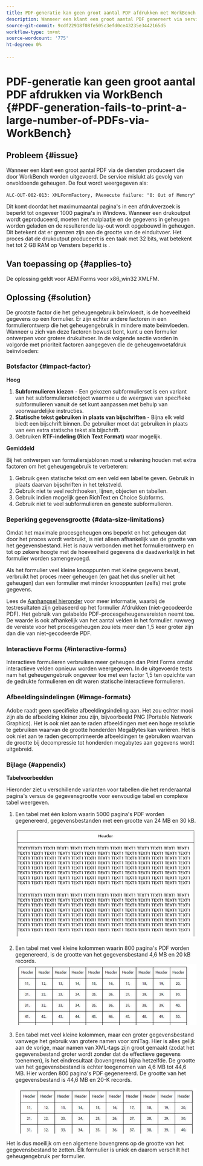 ```yaml
---
title: PDF-generatie kan geen groot aantal PDF afdrukken met WorkBench
description: Wanneer een klant een groot aantal PDF genereert via services die via WorkBench zijn geïmplementeerd, mislukt de afdrukservice.
source-git-commit: 9cdf22918f08fe505c3efd0ce43235e3442165d5
workflow-type: tm+mt
source-wordcount: '775'
ht-degree: 0%

---
```


# PDF-generatie kan geen groot aantal PDF afdrukken via WorkBench {#PDF-generation-fails-to-print-a-large-number-of-PDFs-via-WorkBench}

## Probleem {#issue}

Wanneer een klant een groot aantal PDF via de diensten produceert die door WorkBench worden uitgevoerd. De service mislukt als gevolg van onvoldoende geheugen. De fout wordt weergegeven als:

`ALC-OUT-002-013: XMLFormFactory, PAexecute failure: "0: Out of Memory"`

<!-- Attached is a simplified template (BollatoRiservatiLandscape_table_simple.xdp) that simulates the problem.
Using the Designer, if we associate the template "BollatoRiservatiLandscape_table_semplice.xdp" with the XML file "BollatoRiservati.xml" during the generation of the pdf, the process comes to occupy 1.6 Gb of RAM. On the server side, with the complete template, the pdf generation process breaks down, occupying 2 GB of RAM.-->

Dit komt doordat het maximumaantal pagina&#39;s in een afdrukverzoek is beperkt tot ongeveer 1000 pagina&#39;s in Windows. Wanneer een drukoutput wordt geproduceerd, moeten het malplaatje en de gegevens in geheugen worden geladen en de resulterende lay-out wordt opgebouwd in geheugen. Dit betekent dat er grenzen zijn aan de grootte van de einduitvoer. Het proces dat de drukoutput produceert is een taak met 32 bits, wat betekent het tot 2 GB RAM op Vensters beperkt is <!--and 4 GB on UNIX-->.

## Van toepassing op {#applies-to}

De oplossing geldt voor AEM Forms <!--JEE Server and AEM Forms on OSGi Server--> voor x86_win32 XMLFM.

## Oplossing {#solution}

De grootste factor die het geheugengebruik beïnvloedt, is de hoeveelheid gegevens op een formulier. Er zijn echter andere factoren in een formulierontwerp die het geheugengebruik in mindere mate beïnvloeden. Wanneer u zich van deze factoren bewust bent, kunt u een formulier ontwerpen voor grotere drukuitvoer. In de volgende sectie worden in volgorde met prioriteit factoren aangegeven die de geheugenvoetafdruk beïnvloeden:

### Botsfactor {#impact-factor}

**Hoog**

1. **Subformulieren kiezen** - Een gekozen subformulierset is een variant van het subformuliersetobject waarmee u de weergave van specifieke subformulieren vanuit de set kunt aanpassen met behulp van voorwaardelijke instructies.
1. **Statische tekst gebruiken in plaats van bijschriften** - Bijna elk veld biedt een bijschrift binnen. De gebruiker moet dat gebruiken in plaats van een extra statische tekst als bijschrift.
1. Gebruiken **RTF-indeling (Rich Text Format)** waar mogelijk.

**Gemiddeld**

Bij het ontwerpen van formuliersjablonen moet u rekening houden met extra factoren om het geheugengebruik te verbeteren:

1. Gebruik geen statische tekst om een veld een label te geven. Gebruik in plaats daarvan bijschriften in het tekstveld.
2. Gebruik niet te veel rechthoeken, lijnen, objecten en tabellen.
3. Gebruik indien mogelijk geen RichText en Choice Subforms.
4. Gebruik niet te veel subformulieren en geneste subformulieren.

### Beperking gegevensgrootte {#data-size-limitations}

Omdat het maximale procesgeheugen ons beperkt en het geheugen dat door het proces wordt verbruikt, is niet alleen afhankelijk van de grootte van het gegevensbestand. Het is nauw verbonden met het formulierontwerp en tot op zekere hoogte met de hoeveelheid gegevens die daadwerkelijk in het formulier worden samengevoegd.

Als het formulier veel kleine knooppunten met kleine gegevens bevat, verbruikt het proces meer geheugen (en gaat het dus sneller uit het geheugen) dan een formulier met minder knooppunten (zelfs) met grote gegevens.

Lees de [Aanhangsel hieronder](#appendix) voor meer informatie, waarbij de testresultaten zijn gebaseerd op het formulier Afdrukken (niet-gecodeerde PDF). Het gebruik van gelabelde PDF-procesgeheugenvereisten neemt toe. De waarde is ook afhankelijk van het aantal velden in het formulier. ruwweg de vereiste voor het procesgeheugen zou iets meer dan 1,5 keer groter zijn dan die van niet-gecodeerde PDF.

### Interactieve Forms {#interactive-forms}

Interactieve formulieren verbruiken meer geheugen dan Print Forms omdat interactieve velden opnieuw worden weergegeven. In de uitgevoerde tests nam het geheugengebruik ongeveer toe met een factor 1,5 ten opzichte van de gedrukte formulieren en dit waren statische interactieve formulieren.

### Afbeeldingsindelingen {#image-formats}

Adobe raadt geen specifieke afbeeldingsindeling aan. Het zou echter mooi zijn als de afbeelding kleiner zou zijn, bijvoorbeeld PNG (Portable Network Graphics). Het is ook niet aan te raden afbeeldingen met een hoge resolutie te gebruiken waarvan de grootte honderden MegaBytes kan variëren. Het is ook niet aan te raden gecomprimeerde afbeeldingen te gebruiken waarvan de grootte bij decompressie tot honderden megabytes aan gegevens wordt uitgebreid.

### Bijlage {#appendix}

**Tabelvoorbeelden**

Hieronder ziet u verschillende varianten voor tabellen die het renderaantal pagina&#39;s versus de gegevensgrootte voor eenvoudige tabel en complexe tabel weergeven.

1. Een tabel met één kolom waarin 5000 pagina&#39;s PDF worden gegenereerd, gegevensbestanden met een grootte van 24 MB en 30 kB.

   ![table_single_column](/help/forms/using/assets/table_single_column.png)

1. Een tabel met veel kleine kolommen waarin 800 pagina&#39;s PDF worden gegenereerd, is de grootte van het gegevensbestand 4,6 MB en 20 kB records.
   ![table_many_small_columns](/help/forms/using/assets/table_many_small_columns.png)

1. Een tabel met veel kleine kolommen, maar een groter gegevensbestand vanwege het gebruik van grotere namen voor xmlTag.
Hier is alles gelijk aan de vorige, maar namen van XML-tags zijn groot gemaakt (zodat het gegevensbestand groter wordt zonder dat de effectieve gegevens toenemen), is het eindresultaat (bovengrens) bijna hetzelfde. De grootte van het gegevensbestand is echter toegenomen van 4,6 MB tot 44,6 MB. Hier worden 800 pagina&#39;s PDF gegenereerd. De grootte van het gegevensbestand is 44,6 MB en 20-K records.

   ![table_greater_xml_tagname](/help/forms/using/assets/table_bigger_xml_tagname.png)

Het is dus moeilijk om een algemene bovengrens op de grootte van het gegevensbestand te zetten. Elk formulier is uniek en daarom verschilt het geheugengebruik per formulier.